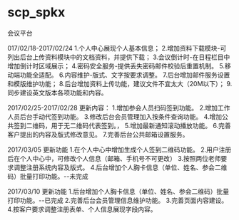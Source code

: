 # scp_spkx
会议平台


017/02/18-2017/02/24
1.个人中心展现个人基本信息；
2.增加资料下载模块-可列出后台上传资料模块中的文档资料，并提供下载；
3.会议倒计时-在日程栏目中增加倒计时区域展示；
4.密码安全服务-提供丢失密码邮件校验后重置机制。
5.移动端功能全适配。
6.内容维护-版式、文字按要求调整。
7.后台增加邮件服务设置和模版维护功能；
8.后台增加资料上传功能，建议文件不宜太大（20M以下）；
9.同步建设英文版本各项功能和内容。

2017/02/25-2017/02/28 更新内容：
1.增加参会人员扫码签到功能。
2.增加工作人员后台手动代签到功能。
3.修改后台会员管理加入按条件查询功能。
4.增加公共签到二维码，用于无二维码代表签到。，
5.增加最新通知滚动播放功能。
6.完善客户提出的内容及版式修改意见。
7.完善后台公共邮箱设置服务。

2017/03/05 更新功能
1.在个人中心中增加生成个人签到二维码功能。
2.用户注册后在个人中心中，可修改个人信息（邮箱、手机号不可更改）
3.按照两位老师要求调整注册系统内容及版式。
4.后台增加个人胸卡信息（单位、姓名、参会二维码）批量打印功能。--未完成

2017/03/10 更新功能
1.后台增加个人胸卡信息（单位、姓名、参会二维码）批量打印功能。--已完成
2.完善后台会员管理信息维护功能。
3.完善页面内容建设。
4.按客户要求调整注册表单、个人信息展现字段内容。